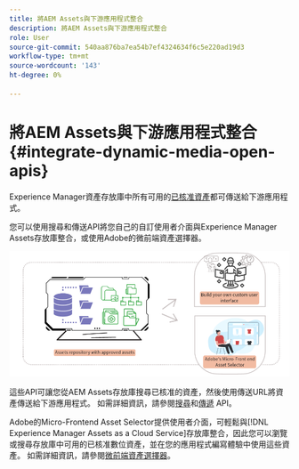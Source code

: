 ```yaml
---
title: 將AEM Assets與下游應用程式整合
description: 將AEM Assets與下游應用程式整合
role: User
source-git-commit: 540aa876ba7ea54b7ef4324634f6c5e220ad19d3
workflow-type: tm+mt
source-wordcount: '143'
ht-degree: 0%

---
```


# 將AEM Assets與下游應用程式整合 {#integrate-dynamic-media-open-apis}

Experience Manager資產存放庫中所有可用的[已核准資產](approve-assets.md)都可傳送給下游應用程式。

您可以使用搜尋和傳送API將您自己的自訂使用者介面與Experience Manager Assets存放庫整合，或使用Adobe的微前端資產選擇器。

![與AEM Assets存放庫整合](assets/asset-selector-integration.png)

這些API可讓您從AEM Assets存放庫搜尋已核准的資產，然後使用傳送URL將資產傳送給下游應用程式。 如需詳細資訊，請參閱[搜尋](/help/assets/search-assets-api.md)和[傳遞](/help/assets/deliver-assets-apis.md) API。

Adobe的Micro-Frontend Asset Selector提供使用者介面，可輕鬆與[!DNL Experience Manager Assets as a Cloud Service]存放庫整合，因此您可以瀏覽或搜尋存放庫中可用的已核准數位資產，並在您的應用程式編寫體驗中使用這些資產。 如需詳細資訊，請參閱[微前端資產選擇器](/help/assets/asset-selector.md)。

